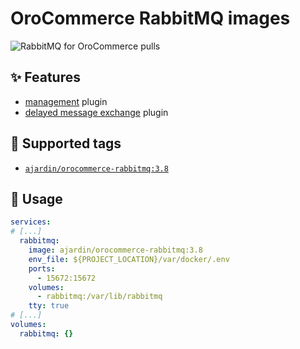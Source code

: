 OroCommerce RabbitMQ images
===========================
![RabbitMQ for OroCommerce pulls](https://img.shields.io/docker/pulls/ajardin/orocommerce-rabbitmq?style=for-the-badge)

✨ Features
-----------
* [management][management] plugin
* [delayed message exchange][delayed-message-exchange] plugin

🐳 Supported tags
-----------------
* [`ajardin/orocommerce-rabbitmq:3.8`](/orocommerce/rabbitmq/3.8/Dockerfile)

🚀 Usage
--------
```yaml
services:
# [...]
  rabbitmq:
    image: ajardin/orocommerce-rabbitmq:3.8
    env_file: ${PROJECT_LOCATION}/var/docker/.env
    ports:
      - 15672:15672
    volumes:
      - rabbitmq:/var/lib/rabbitmq
    tty: true
# [...]
volumes:
  rabbitmq: {}
```

<!-- Resources -->
[management]: https://www.rabbitmq.com/management.html
[delayed-message-exchange]: https://github.com/rabbitmq/rabbitmq-delayed-message-exchange
